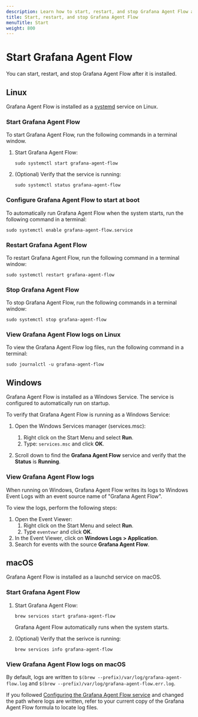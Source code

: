 ```yaml
---
description: Learn how to start, restart, and stop Grafana Agent Flow after it is installed
title: Start, restart, and stop Grafana Agent Flow 
menuTitle: Start
weight: 800
---
```


# Start Grafana Agent Flow

You can start, restart, and stop Grafana Agent Flow after it is installed.

## Linux

Grafana Agent Flow is installed as a [systemd][] service on Linux.

[systemd]: https://systemd.io/

### Start Grafana Agent Flow

To start Grafana Agent Flow, run the following commands in a terminal window.

1. Start Grafana Agent Flow:

   ```shell
   sudo systemctl start grafana-agent-flow
   ```

1. (Optional) Verify that the service is running:

   ```shell
   sudo systemctl status grafana-agent-flow
   ```

### Configure Grafana Agent Flow to start at boot

To automatically run Grafana Agent Flow when the system starts, run the following command in a terminal:

```shell
sudo systemctl enable grafana-agent-flow.service
```

### Restart Grafana Agent Flow

To restart Grafana Agent Flow, run the following command in a terminal window:

```shell
sudo systemctl restart grafana-agent-flow
```

### Stop Grafana Agent Flow

To stop Grafana Agent Flow, run the following commands in a terminal window:

```shell
sudo systemctl stop grafana-agent-flow
```

### View Grafana Agent Flow logs on Linux

To view the Grafana Agent Flow log files, run the following command in a terminal:

```shell
sudo journalctl -u grafana-agent-flow
```

## Windows

Grafana Agent Flow is installed as a Windows Service. The service is configured to automatically run on startup.

To verify that Grafana Agent Flow is running as a Windows Service:

1. Open the Windows Services manager (services.msc):

   1. Right click on the Start Menu and select **Run**.
   1. Type: `services.msc` and click **OK**.

1. Scroll down to find the **Grafana Agent Flow** service and verify that the **Status** is **Running**.

### View Grafana Agent Flow logs

When running on Windows, Grafana Agent Flow writes its logs to Windows Event
Logs with an event source name of "Grafana Agent Flow".

To view the logs, perform the following steps:

1. Open the Event Viewer:
   1. Right click on the Start Menu and select **Run**.
   1. Type `eventvwr` and click **OK**.
1. In the Event Viewer, click on **Windows Logs > Application**.
1. Search for events with the source **Grafana Agent Flow**.

## macOS

Grafana Agent Flow is installed as a launchd service on macOS. 

### Start Grafana Agent Flow

1. Start Grafana Agent Flow:

   ```shell
   brew services start grafana-agent-flow
   ```

   Grafana Agent Flow automatically runs when the system starts.

1. (Optional) Verify that the serivce is running:

   ```shell
   brew services info grafana-agent-flow
   ```
### View Grafana Agent Flow logs on macOS

By default, logs are written to `$(brew --prefix)/var/log/grafana-agent-flow.log` and
`$(brew --prefix)/var/log/grafana-agent-flow.err.log`.

If you followed [Configuring the Grafana Agent Flow service](#configuring-the-grafana-agent-flow-service)
and changed the path where logs are written, refer to your current copy of the
Grafana Agent Flow formula to locate log files.
